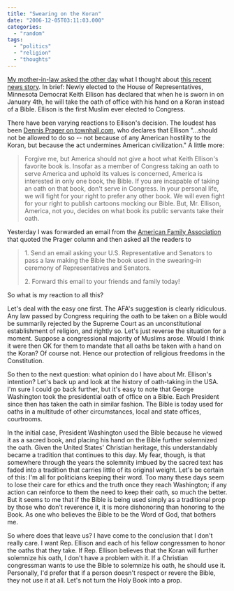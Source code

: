 ```yaml
---
title: "Swearing on the Koran"
date: "2006-12-05T03:11:03.000"
categories: 
  - "random"
tags: 
  - "politics"
  - "religion"
  - "thoughts"
---
```


[My mother-in-law asked the other day](http://www.chrishubbs.com/2006/12/01/links-for-2006-12-01/#comment-6121) what I thought about [this recent news story](http://www.washtimes.com/upi/20061202-075343-6941r.htm). In brief: Newly elected to the House of Representatives, Minnesota Democrat Keith Ellison has declared that when he is sworn in on January 4th, he will take the oath of office with his hand on a Koran instead of a Bible. Ellison is the first Muslim ever elected to Congress.

There have been varying reactions to Ellison's decision. The loudest has been [Dennis Prager on townhall.com](http://www.townhall.com/Columnists/DennisPrager/2006/11/28/america,_not_keith_ellison,_decides_what_book_a_congressman_takes_his_oath_on), who declares that Ellison "...should not be allowed to do so -- not because of any American hostility to the Koran, but because the act undermines American civilization." A little more:

> Forgive me, but America should not give a hoot what Keith Ellison's favorite book is. Insofar as a member of Congress taking an oath to serve America and uphold its values is concerned, America is interested in only one book, the Bible. If you are incapable of taking an oath on that book, don't serve in Congress. In your personal life, we will fight for your right to prefer any other book. We will even fight for your right to publish cartoons mocking our Bible. But, Mr. Ellison, America, not you, decides on what book its public servants take their oath.

Yesterday I was forwarded an email from the [American Family Association](http://www.afa.net/aa112806_2.asp) that quoted the Prager column and then asked all the readers to

> 1\. Send an email asking your U.S. Representative and Senators to pass a law making the Bible the book used in the swearing-in ceremony of Representatives and Senators.
> 
> 2\. Forward this email to your friends and family today!

So what is my reaction to all this?

Let's deal with the easy one first. The AFA's suggestion is clearly ridiculous. Any law passed by Congress requiring the oath to be taken on a Bible would be summarily rejected by the Supreme Court as an unconstitutional establishment of religion, and rightly so. Let's just reverse the situation for a moment. Suppose a congressional majority of Muslims arose. Would I think it were then OK for them to mandate that all oaths be taken with a hand on the Koran? Of course not. Hence our protection of religious freedoms in the Constitution.

So then to the next question: what opinion do I have about Mr. Ellison's intention? Let's back up and look at the history of oath-taking in the USA. I'm sure I could go back further, but it's easy to note that George Washington took the presidential oath of office on a Bible. Each President since then has taken the oath in similar fashion. The Bible is today used for oaths in a multitude of other circumstances, local and state offices, courtrooms.

In the initial case, President Washington used the Bible because he viewed it as a sacred book, and placing his hand on the Bible further solemnized the oath. Given the United States' Christian heritage, this understandably became a tradition that continues to this day. My fear, though, is that somewhere through the years the solemnity imbued by the sacred text has faded into a tradition that carries little of its original weight. Let's be certain of this: I'm all for politicians keeping their word. Too many these days seem to lose their care for ethics and the truth once they reach Washington; if any action can reinforce to them the need to keep their oath, so much the better. But it seems to me that if the Bible is being used simply as a traditional prop by those who don't reverence it, it is more dishonoring than honoring to the Book. As one who believes the Bible to be the Word of God, that bothers me.

So where does that leave us? I have come to the conclusion that I don't really care. I want Rep. Ellison and each of his fellow congressmen to honor the oaths that they take. If Rep. Ellison believes that the Koran will further solemnize his oath, I don't have a problem with it. If a Christian congressman wants to use the Bible to solemnize his oath, he should use it. Personally, I'd prefer that if a person doesn't respect or revere the Bible, they not use it at all. Let's not turn the Holy Book into a prop.
